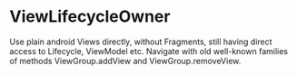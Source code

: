 # ViewLifecycleOwner

Use plain android Views directly, without Fragments, still having direct access to Lifecycle, ViewModel etc. 
Navigate with old well-known families of methods ViewGroup.addView and ViewGroup.removeView.
